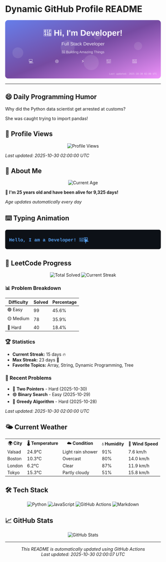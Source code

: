 # Dynamic GitHub Profile README

<!-- HEADER-START -->
<p align="center">
    <img src="./assets/header.svg" alt="Profile Header" />
</p>

---

<!-- HEADER-END -->

<!-- QUOTES-START -->
## 😄 Daily Programming Humor

Why did the Python data scientist get arrested at customs?

She was caught trying to import pandas!

<!-- QUOTES-END -->

<!-- VISITOR-COUNTER-START -->
## 👀 Profile Views

<p align="center">
    <img src="https://img.shields.io/badge/Profile%20Views-1333-blue?style=for-the-badge&logo=eye&logoColor=white" alt="Profile Views">
</p>

*Last updated: 2025-10-30 02:00:00 UTC*

<!-- VISITOR-COUNTER-END -->

<!-- AGE-START -->
## 🎂 About Me

<p align="center">
    <img src="https://img.shields.io/badge/Age-25%20years%206%20months%2011%20days-brightgreen?style=for-the-badge&logo=calendar&logoColor=white" alt="Current Age">
</p>

**🌟 I'm 25 years old and have been alive for 9,325 days!**

*Age updates automatically every day*

<!-- AGE-END -->

<!-- TYPING-ANIMATION-START -->
## ⌨️ Typing Animation

<p align="center">
    <img src="./assets/typing_animation.svg" alt="Typing Animation" />
</p>

<!-- TYPING-ANIMATION-END -->

<!-- LEETCODE-START -->
## 🧩 LeetCode Progress

<p align="center">
    <img src="https://img.shields.io/badge/Total%20Solved-217-brightgreen?style=for-the-badge&logo=leetcode&logoColor=white" alt="Total Solved">
    <img src="https://img.shields.io/badge/Current%20Streak-15%20days-orange?style=for-the-badge&logo=fire&logoColor=white" alt="Current Streak">
</p>

### 📊 Problem Breakdown

| Difficulty | Solved | Percentage |
|------------|--------|------------|
| 🟢 Easy | 99 | 45.6% |
| 🟡 Medium | 78 | 35.9% |
| 🔴 Hard | 40 | 18.4% |

### 🏆 Statistics
- **Current Streak:** 15 days 🔥
- **Max Streak:** 23 days 🏅
- **Favorite Topics:** Array, String, Dynamic Programming, Tree

### 📝 Recent Problems
- 🔴 **Two Pointers** - Hard (2025-10-30)
- 🟢 **Binary Search** - Easy (2025-10-29)
- 🔴 **Greedy Algorithm** - Hard (2025-10-28)

*Last updated: 2025-10-30 02:00:00 UTC*

<!-- LEETCODE-END -->

<!-- WEATHER-START -->
## 🌤️ Current Weather

<table>
<tr>
    <th>🌍 City</th>
    <th>🌡️ Temperature</th>
    <th>☁️ Condition</th>
    <th>💧 Humidity</th>
    <th>💨 Wind Speed</th>
</tr>
<tr>
    <td>Valsad</td>
    <td>24.9°C</td>
    <td>Light rain shower</td>
    <td>91%</td>
    <td>7.6 km/h</td>
</tr>
<tr>
    <td>Boston</td>
    <td>10.3°C</td>
    <td>Overcast</td>
    <td>80%</td>
    <td>14.0 km/h</td>
</tr>
<tr>
    <td>London</td>
    <td>6.2°C</td>
    <td>Clear</td>
    <td>87%</td>
    <td>11.9 km/h</td>
</tr>
<tr>
    <td>Tokyo</td>
    <td>15.3°C</td>
    <td>Partly cloudy</td>
    <td>51%</td>
    <td>15.8 km/h</td>
</tr>
</table>
<!-- WEATHER-END -->

## 🛠️ Tech Stack

<p align="center">
    <img src="https://img.shields.io/badge/Python-3776AB?style=for-the-badge&logo=python&logoColor=white" alt="Python">
    <img src="https://img.shields.io/badge/JavaScript-F7DF1E?style=for-the-badge&logo=javascript&logoColor=black" alt="JavaScript">
    <img src="https://img.shields.io/badge/GitHub%20Actions-2088FF?style=for-the-badge&logo=github-actions&logoColor=white" alt="GitHub Actions">
    <img src="https://img.shields.io/badge/Markdown-000000?style=for-the-badge&logo=markdown&logoColor=white" alt="Markdown">
</p>

## 📈 GitHub Stats

<p align="center">
    <img src="https://github-readme-stats.vercel.app/api?username=ambicuity&show_icons=true&theme=radical" alt="GitHub Stats">
</p>

---

<p align="center">
    <i>This README is automatically updated using GitHub Actions</i><br>
    <i>Last updated: 2025-10-30 02:00:07 UTC</i>
</p>
